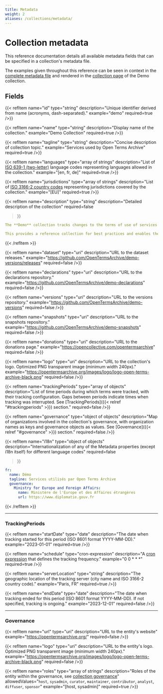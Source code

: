 ```yaml
---
title: Metadata
weight: 2
aliases: /collections/metadata/
---
```


# Collection metadata

This reference documentation details all available metadata fields that can be specified in a collection's metadata file.

The examples given throughout this reference can be seen in context in the [complete metadata file](https://github.com/OpenTermsArchive/demo-declarations/blob/main/metadata.yml) and rendered in the [collection page](https://opentermsarchive.org/en/collections/demo/) of the Demo collection.


## Fields

{{< refItem
    name="id"
    type="string"
    description="Unique identifier derived from name (acronyms, dash-separated)."
    example="demo"
    required=true
/>}}

{{< refItem
    name="name"
    type="string"
    description="Display name of the collection."
    example="Demo Collection"
    required=true
/>}}

{{< refItem
    name="tagline"
    type="string"
    description="Concise description of collection topic."
    example="Services used by Open Terms Archive"
    required=true
/>}}

{{< refItem
    name="languages"
    type="array of strings"
    description="List of [ISO 639-1 (two-letter)](https://en.wikipedia.org/wiki/ISO_639) language codes representing languages allowed in the collection."
    example="[en, fr, de]"
    required=true
/>}}

{{< refItem
    name="jurisdictions"
    type="array of strings"
    description="List of [ISO 3166-2 country codes](https://en.wikipedia.org/wiki/ISO_3166-2) representing jurisdictions covered by the collection."
    example="[EU]"
    required=true
/>}}

{{< refItem
    name="description"
    type="string"
    description="Detailed description of the collection"
    required=false
>}}
```yaml
The **Demo** collection tracks changes to the terms of use of services used by Open Terms Archive.

This provides a reference collection for best practices and enables the Open Terms Archive Core Team to be a user of the software it produces.

```
{{< /refItem >}}

{{< refItem
    name="dataset"
    type="uri"
    description="URL to the dataset releases."
    example="https://github.com/OpenTermsArchive/demo-versions/releases"
    required=false
/>}}

{{< refItem
    name="declarations"
    type="uri"
    description="URL to the declarations repository."
    example="https://github.com/OpenTermsArchive/demo-declarations"
    required=false
/>}}

{{< refItem
    name="versions"
    type="uri"
    description="URL to the versions repository."
    example="https://github.com/OpenTermsArchive/demo-versions"
    required=false
/>}}

{{< refItem
    name="snapshots"
    type="uri"
    description="URL to the snapshots repository."
    example="https://github.com/OpenTermsArchive/demo-snapshots"
    required=false
/>}}

{{< refItem
    name="donations"
    type="uri"
    description="URL to the donations page."
    example="https://opencollective.com/opentermsarchive"
    required=false
/>}}

{{< refItem
    name="logo"
    type="uri"
    description="URL to the collection's logo. Optimized PNG transparent image (minimum width 240px)."
    example="https://opentermsarchive.org/images/logo/logo-open-terms-archive-black.png"
    required=false
/>}}

{{< refItem
    name="trackingPeriods"
    type="array of objects"
    description="List of time periods during which terms were tracked, with their tracking configuration. Gaps between periods indicate times when tracking was interrupted. See [TrackingPeriods]({{< relref \"#trackingperiods\" >}}) section."
    required=false
/>}}

{{< refItem
    name="governance"
    type="object of objects"
    description="Map of organizations involved in the collection's governance, with organization names as keys and governance objects as values. See [Governance]({{< relref \"#governance\" >}}) section."
    required=false
/>}}

{{< refItem
    name="i18n"
    type="object of objects"
    description="Internationalization of any of the Metadata properties (except i18n itself) for different language codes"
    required=false
>}}
```yaml
fr:
  name: Démo
  tagline: Services utilisés par Open Terms Archive
  governance:
    Ministry for Europe and Foreign Affairs:
      name: Ministère de l'Europe et des Affaires étrangères
      url: https://www.diplomatie.gouv.fr

```
{{< /refItem >}}

---

### TrackingPeriods

{{< refItem
    name="startDate"
    type="date"
    description="The date when tracking started for this period (ISO 8601 format YYYY-MM-DD)."
    example="2023-01-01"
    required=true
/>}}

{{< refItem
    name="schedule"
    type="cron-expression"
    description="A [cron expression](https://en.wikipedia.org/wiki/Cron#Cron_expression) that defines the tracking frequency."
    example="0 0 * * *"
    required=true
/>}}

{{< refItem
    name="serverLocation"
    type="string"
    description="The geographic location of the tracking server (city name and ISO 3166-2 country code)."
    example="Paris, FR"
    required=true
/>}}

{{< refItem
    name="endDate"
    type="date"
    description="The date when tracking ended for this period (ISO 8601 format YYYY-MM-DD). If not specified, tracking is ongoing."
    example="2023-12-01"
    required=false
/>}}


---

### Governance

{{< refItem
    name="url"
    type="uri"
    description="URL to the entity's website"
    example="https://opentermsarchive.org/"
    required=false
/>}}

{{< refItem
    name="logo"
    type="uri"
    description="URL to the entity's logo. Optimized PNG transparent image (minimum width 240px)."
    example="https://opentermsarchive.org/images/logo/logo-open-terms-archive-black.png"
    required=false
/>}}

{{< refItem
    name="roles"
    type="array of strings"
    description="Roles of the entity within the governance, see [collection governance](https://docs.opentermsarchive.org/collections/reference/governance/)"
    allowedValues="`host`, `sysadmin`, `curator`, `maintainer`, `contributor`, `analyst`, `diffuser`, `sponsor`"
    example="[host, sysadmin]"
    required=true
/>}}
